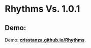 # Rhythms Vs. 1.0.1

## Demo:

Demo: <a href="http://crisstanza.github.io/Rhythms/" target="_blank"><b>crisstanza.github.io/Rhythms</b></a>.
